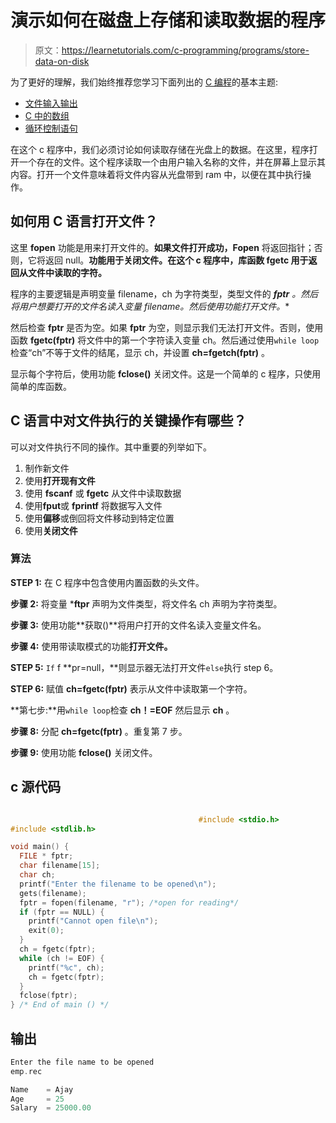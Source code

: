 # 演示如何在磁盘上存储和读取数据的程序

> 原文：<https://learnetutorials.com/c-programming/programs/store-data-on-disk>

为了更好的理解，我们始终推荐您学习下面列出的 [C 编程](../ "C programming")的基本主题:

*   [文件输入输出](../../c-programming/file-handling)
*   [C 中的数组](../../c-programming/array)
*   [循环控制语句](../../c-programming/loop-control-statements)

在这个 c 程序中，我们必须讨论如何读取存储在光盘上的数据。在这里，程序打开一个存在的文件。这个程序读取一个由用户输入名称的文件，并在屏幕上显示其内容。打开一个文件意味着将文件内容从光盘带到 ram 中，以便在其中执行操作。

## 如何用 C 语言打开文件？

这里 **fopen** 功能是用来打开文件的。**如果文件打开成功，Fopen** 将返回指针；否则，它将返回 null。**功能用于关闭文件。在这个 c 程序中，库函数 **fgetc** 用于返回从文件中读取的字符。**

程序的主要逻辑是声明变量 filename，ch 为字符类型，类型文件的 ***fptr** 。然后将用户想要打开的文件名读入变量 filename。然后使用功能**打开文件。**

然后检查 **fptr** 是否为空。如果 **fptr** 为空，则显示我们无法打开文件。否则，使用函数 **fgetc(fptr)** 将文件中的第一个字符读入变量 ch。然后通过使用`while loop`检查“ch”不等于文件的结尾，显示 ch，并设置 **ch=fgetch(fptr)** 。

显示每个字符后，使用功能 **fclose()** 关闭文件。这是一个简单的 c 程序，只使用简单的库函数。

## C 语言中对文件执行的关键操作有哪些？

可以对文件执行不同的操作。其中重要的列举如下。

1.  制作新文件
2.  使用**打开现有文件**
3.  使用 **fscanf** 或 **fgetc** 从文件中读取数据
4.  使用**fput**或 **fprintf** 将数据写入文件
5.  使用**偏移**或倒回将文件移动到特定位置
6.  使用**关闭文件**

### 算法

**STEP 1:** 在 C 程序中包含使用内置函数的头文件。

**步骤 2:** 将变量 ***ftpr** 声明为文件类型，将文件名 ch 声明为字符类型。

**步骤 3:** 使用功能**获取()**将用户打开的文件名读入变量文件名。

**步骤 4:** 使用带读取模式的功能**打开文件。**

**STEP 5:** `If` f **pr=null，**则显示器无法打开文件`else`执行 step 6。

**STEP 6:** 赋值 **ch=fgetc(fptr)** 表示从文件中读取第一个字符。

**第七步:**用`while loop`检查 **ch！=EOF** 然后显示 **ch** 。

**步骤 8:** 分配 **ch=fgetc(fptr)** 。重复第 7 步。

**步骤 9:** 使用功能 **fclose()** 关闭文件。

## c 源代码

```c

                                          #include <stdio.h>
#include <stdlib.h>

void main() {
  FILE * fptr;
  char filename[15];
  char ch;
  printf("Enter the filename to be opened\n");
  gets(filename);
  fptr = fopen(filename, "r"); /*open for reading*/
  if (fptr == NULL) {
    printf("Cannot open file\n");
    exit(0);
  }
  ch = fgetc(fptr);
  while (ch != EOF) {
    printf("%c", ch);
    ch = fgetc(fptr);
  }
  fclose(fptr);
} /* End of main () */

```

## 输出

```c
Enter the file name to be opened
emp.rec

Name    = Ajay
Age     = 25
Salary  = 25000.00
```